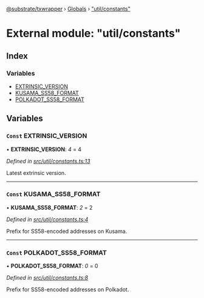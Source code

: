 [@substrate/txwrapper](../README.md) › [Globals](../globals.md) › ["util/constants"](_util_constants_.md)

# External module: "util/constants"

## Index

### Variables

* [EXTRINSIC_VERSION](_util_constants_.md#const-extrinsic_version)
* [KUSAMA_SS58_FORMAT](_util_constants_.md#const-kusama_ss58_format)
* [POLKADOT_SS58_FORMAT](_util_constants_.md#const-polkadot_ss58_format)

## Variables

### `Const` EXTRINSIC_VERSION

• **EXTRINSIC_VERSION**: *4* = 4

*Defined in [src/util/constants.ts:13](https://github.com/amaurymartiny/polkadotjs-wrapper/blob/82747d9/src/util/constants.ts#L13)*

Latest extrinsic version.

___

### `Const` KUSAMA_SS58_FORMAT

• **KUSAMA_SS58_FORMAT**: *2* = 2

*Defined in [src/util/constants.ts:4](https://github.com/amaurymartiny/polkadotjs-wrapper/blob/82747d9/src/util/constants.ts#L4)*

Prefix for SS58-encoded addresses on Kusama.

___

### `Const` POLKADOT_SS58_FORMAT

• **POLKADOT_SS58_FORMAT**: *0* = 0

*Defined in [src/util/constants.ts:8](https://github.com/amaurymartiny/polkadotjs-wrapper/blob/82747d9/src/util/constants.ts#L8)*

Prefix for SS58-encoded addresses on Polkadot.
